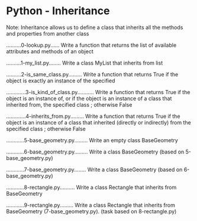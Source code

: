 # Python - Inheritance

Note: Inheritance allows us to define a class that inherits all the methods and properties from another class

..........0-lookup.py......
Write a function that returns the list of available attributes and methods of an object

..........1-my_list.py........
Write a class MyList that inherits from list

..........2-is_same_class.py.........
Write a function that returns True if the object is exactly an instance of the specified

.............3-is_kind_of_class.py...........
Write a function that returns True if the object is an instance of, or if the object is an instance of a class that inherited from, the specified class ; otherwise False

.............4-inherits_from.py.........
Write a function that returns True if the object is an instance of a class that inherited (directly or indirectly) from the specified class ; otherwise False

............5-base_geometry.py.........
Write an empty class BaseGeometry

............6-base_geometry.py.........
Write a class BaseGeometry (based on 5-base_geometry.py)

............7-base_geometry.py........
Write a class BaseGeometry (based on 6-base_geometry.py)

............8-rectangle.py..........
Write a class Rectangle that inherits from BaseGeometry

............9-rectangle.py.........
Write a class Rectangle that inherits from BaseGeometry (7-base_geometry.py). (task based on 8-rectangle.py)

